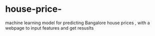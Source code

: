 # house-price-
machine learning model for predicting Bangalore house prices , with a webpage to input features and get resuslts
